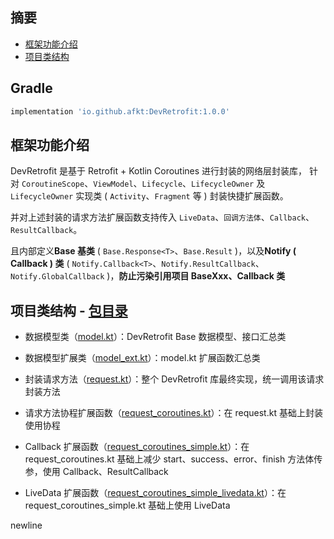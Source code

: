 

## 摘要

* [框架功能介绍](#框架功能介绍)
* [项目类结构](#项目类结构)


## Gradle

```gradle
implementation 'io.github.afkt:DevRetrofit:1.0.0'
```

## 框架功能介绍

DevRetrofit 是基于 Retrofit + Kotlin Coroutines 进行封装的网络层封装库，
针对 `CoroutineScope`、`ViewModel`、`Lifecycle`、`LifecycleOwner` 及 `LifecycleOwner` 实现类 ( `Activity`、`Fragment` 等 ) 封装快捷扩展函数。

并对上述封装的请求方法扩展函数支持传入 `LiveData`、`回调方法体`、`Callback`、`ResultCallback`。

且内部定义**Base 基类** ( `Base.Response<T>`、`Base.Result` )，以及**Notify ( Callback ) 类** ( `Notify.Callback<T>`、`Notify.ResultCallback`、`Notify.GlobalCallback` )，**防止污染引用项目 BaseXxx、Callback 类**

## 项目类结构 - [包目录][包目录]

* 数据模型类（[model.kt][model.kt]）：DevRetrofit Base 数据模型、接口汇总类

* 数据模型扩展类（[model_ext.kt][model_ext.kt]）：model.kt 扩展函数汇总类

* 封装请求方法（[request.kt][request.kt]）：整个 DevRetrofit 库最终实现，统一调用该请求封装方法

* 请求方法协程扩展函数（[request_coroutines.kt][request_coroutines.kt]）：在 request.kt 基础上封装使用协程

* Callback 扩展函数（[request_coroutines_simple.kt][request_coroutines_simple.kt]）：在 request_coroutines.kt 基础上减少 start、success、error、finish 方法体传参，使用 Callback、ResultCallback

* LiveData 扩展函数（[request_coroutines_simple_livedata.kt][request_coroutines_simple_livedata.kt]）：在 request_coroutines_simple.kt 基础上使用 LiveData


newline





[DevRetrofit]: https://github.com/afkT/DevUtils/blob/master/lib/DevRetrofit
[包目录]: https://github.com/afkT/DevUtils/blob/master/lib/DevRetrofit/src/main/java/dev/retrofit
[model.kt]: https://github.com/afkT/DevUtils/blob/master/lib/DevRetrofit/src/main/java/dev/retrofit/model.kt
[model_ext.kt]: https://github.com/afkT/DevUtils/blob/master/lib/DevRetrofit/src/main/java/dev/retrofit/model_ext.kt
[request.kt]: https://github.com/afkT/DevUtils/blob/master/lib/DevRetrofit/src/main/java/dev/retrofit/request.kt
[request_coroutines.kt]: https://github.com/afkT/DevUtils/blob/master/lib/DevRetrofit/src/main/java/dev/retrofit/request_coroutines.kt
[request_coroutines_simple.kt]: https://github.com/afkT/DevUtils/blob/master/lib/DevRetrofit/src/main/java/dev/retrofit/request_coroutines_simple.kt
[request_coroutines_simple_livedata.kt]: https://github.com/afkT/DevUtils/blob/master/lib/DevRetrofit/src/main/java/dev/retrofit/request_coroutines_simple_livedata.kt
